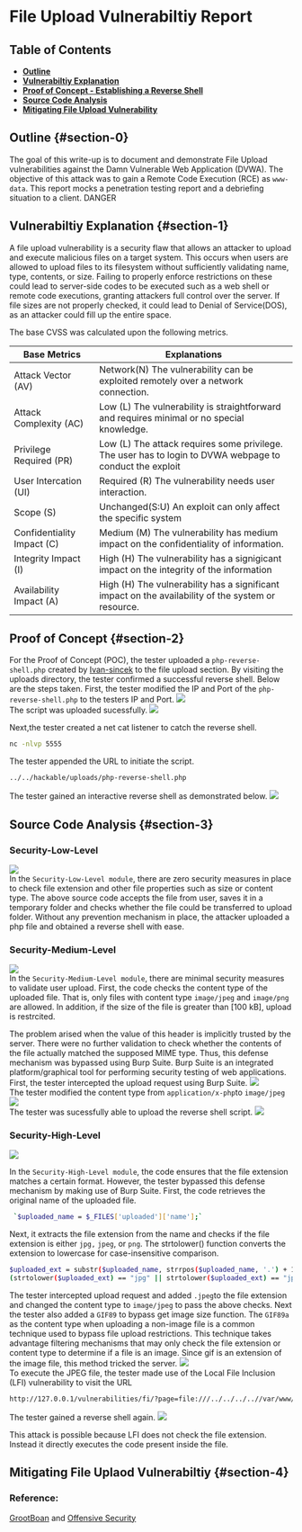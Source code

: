 # File Upload Vulnerabiltiy Report

## Table of Contents
- [**Outline**](#section-0)
- [**Vulnerabiltiy Explanation**](#section-1)
- [ **Proof of Concept - Establishing a  Reverse Shell**](#section-2)
- [ **Source Code Analysis**](#section-3)
- [**Mitigating File Upload Vulnerability**](#section-4)

## Outline {#section-0}
The goal of this write-up is to document and demonstrate File Upload vulnerabilities against the Damn Vulnerable Web Application (DVWA). The objective of this attack was to gain a Remote Code Execution (RCE) as `www-data`. This report mocks a penetration testing report and a debriefing situation to a client. DANGER

## Vulnerabiltiy Explanation {#section-1}


A file upload vulnerability is a security flaw that allows an attacker to upload and execute malicious files on a target system. This occurs when users are allowed to upload files to its filesystem without sufficiently validating  name, type, contents, or size. Failing to properly enforce restrictions on these could lead to server-side codes to be executed such as a web shell or remote code executions,  granting attackers full control over the server. If file sizes are not properly checked, it could lead to Denial of Service(DOS), as an attacker could fill up the entire space.


The base CVSS was calculated upon the following metrics.  

| Base Metrics               | Explanations                                                                                             |
|----------------------------|----------------------------------------------------------------------------------------------------------|
| Attack Vector (AV)         | Network(N) The vulnerability can be exploited remotely over a network connection.                        |
| Attack Complexity (AC)     | Low (L) The vulnerability is straightforward and requires minimal or no special knowledge.               |
| Privilege Required (PR)    | Low (L) The attack requires some privilege. The user has to login to DVWA webpage to conduct the exploit |
| User Intercation (UI)      | Required (R) The vulnerability needs user interaction.                                                    |
| Scope (S)                  | Unchanged(S:U) An exploit can only affect the specific system                                            |
| Confidentiality Impact (C) | Medium (M) The vulnerability has medium impact on  the confidentiality of information.                   |
| Integrity Impact (I)       | High (H) The vulnerability has a signigicant impact on the integrity of the information                  |
| Availability Impact (A)    | High (H) The vulnerability has a significant impact on the availability of the system or resource.       |


## Proof of Concept {#section-2}
For the Proof of Concept (POC), the tester uploaded a `php-reverse-shell.php` created by  [Ivan-sincek](https://github.com/ivan-sincek/php-reverse-shell/blob/master/src/reverse/php_reverse_shell.php) to the file upload section.  By visiting the uploads directory, the tester confirmed a successful  reverse shell. Below are the steps taken.
First, the tester modified the IP and Port of the `php-reverse-shell.php` to the testers IP and Port.
![](/assets/upload/change.png)  
The script was uploaded sucessfully.
![](/assets/upload/success.png)  

Next,the tester created a  net cat listener to catch the reverse shell.
```bash
nc -nlvp 5555 
``` 
The tester appended the URL to initiate the script.
```bash
../../hackable/uploads/php-reverse-shell.php
```

 The tester gained an interactive reverse shell as demonstrated below.
![](/assets/upload/REV.gif)



## Source Code Analysis {#section-3}
### Security-Low-Level
![](/assets/upload/easy.png)  
In the `Security-Low-Level module`, there are zero security measures in place to check file extension and other file properties such as size or content type. 
The above source code  accepts the file from user, saves it in a temporary folder and checks whether the file could be transferred to upload folder. Without any prevention mechanism in place, the attacker uploaded a php file and obtained a reverse shell with ease.

### Security-Medium-Level
![](/assets/upload/medium.png)  
In the `Security-Medium-Level module`, there are minimal security measures to validate user upload. First, the code checks the content type of the uploaded file. That is, only files with content type `image/jpeg` and `image/png` are allowed. In addition, if the size of the file is greater than [100 kB], upload is restrcited.

The problem arised when the value of this header is implicitly trusted by the server. There were no further validation to check whether the contents of the file actually matched the supposed MIME type. Thus, this defense mechanism was bypassed using Burp Suite. Burp Suite is an integrated platform/graphical tool for performing security testing of web applications. First, the tester intercepted the upload request using Burp Suite.
![](/assets/upload/content.png)  
The tester modified the content type from  `application/x-php`to `image/jpeg`
![](/assets/upload/type.png)  
The tester was sucessfully able to upload the reverse shell script.
![](/assets/upload/success.png)  

### Security-High-Level
![](/assets/upload/high.png)  

 In the `Security-High-Level module`, the code ensures that the file extension matches a certain format. However, the tester bypassed this defense mechanism by making use of Burp Suite.
First, the code retrieves the original name of the uploaded file.
 ```bash
  `$uploaded_name = $_FILES['uploaded']['name'];`
 ```
Next, it extracts the file extension from the name and checks if the file extension is either `jpg,` `jpeg`, or `png`. The strtolower() function converts the extension to lowercase for case-insensitive comparison.
```bash
$uploaded_ext = substr($uploaded_name, strrpos($uploaded_name, '.') + 1);
(strtolower($uploaded_ext) == "jpg" || strtolower($uploaded_ext) == "jpeg" || strtolower($uploaded_ext) == "png")
```
The tester intercepted upload request and added `.jpeg`to the file extension and changed the content type to `image/jpeg` to pass the above checks. Next the tester also added a `GIF89` to bypass get image size function. The `GIF89a`  as the content type when uploading a non-image file is a common technique used to bypass file upload restrictions. This technique takes advantage  filtering mechanisms that may only check the file extension or content type to determine if a file is an image. Since gif is an extension of the image file, this method tricked the server.
![](/assets/upload/high1.png)  
To execute the JPEG file, the tester made use of the Local File Inclusion (LFI) vulnerability to visit the URL
```bash
http://127.0.0.1/vulnerabilities/fi/?page=file:///../../../..//var/www/html/hackable/uploads/php-reverse-shell.jpeg
```
The tester gained a reverse shell again.
![](/assets/upload/REV1.png)  

This attack is possible because LFI does not check the file extension. Instead it directly executes the code present inside the file.
## Mitigating File Uplaod Vulnerabiltiy  {#section-4}  



### Reference: 
[GrootBoan](https://security.grootboan.com/) and
[Offensive Security](https://www.offsec.com/metasploit-unleashed/file-inclusion-vulnerabilities/) 